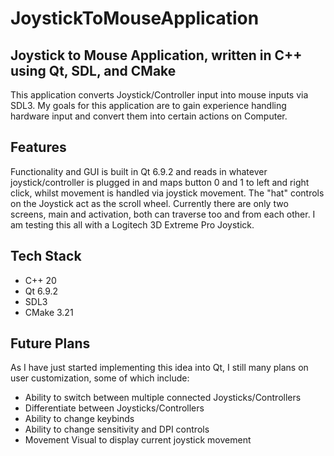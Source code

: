 # JoystickToMouseApplication

## Joystick to Mouse Application, written in C++ using Qt, SDL, and CMake

This application converts Joystick/Controller input into mouse inputs via SDL3.
My goals for this application are to gain experience handling hardware input and convert them into certain actions on Computer.

## Features

Functionality and GUI is built in Qt 6.9.2 and reads in whatever joystick/controller is plugged in and maps button 0 and 1 to left and right click, whilst movement is handled via joystick movement.
The "hat" controls on the Joystick act as the scroll wheel. Currently there are only two screens, main and activation, both can traverse too and from each other.
I am testing this all with a Logitech 3D Extreme Pro Joystick.

## Tech Stack
- C++ 20
- Qt 6.9.2
- SDL3
- CMake 3.21

## Future Plans

As I have just started implementing this idea into Qt, I still many plans on user customization, some of which include:
- Ability to switch between multiple connected Joysticks/Controllers
- Differentiate between Joysticks/Controllers
- Ability to change keybinds
- Ability to change sensitivity and DPI controls
- Movement Visual to display current joystick movement
